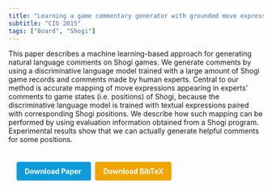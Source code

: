 ```yaml
---
title: "Learning a game commentary generator with grounded move expressions"
subtitle: "CIG 2015"
tags: ["Board", "Shogi"]
---
```


This paper describes a machine learning-based approach for generating natural language comments on Shogi games. We generate comments by using a discriminative language model trained with a large amount of Shogi game records and comments made by human experts. Central to our method is accurate mapping of move expressions appearing in experts' comments to game states (i.e. positions) of Shogi, because the discriminative language model is trained with textual expressions paired with corresponding Shogi positions. We describe how such mapping can be performed by using evaluation information obtained from a Shogi program. Experimental results show that we can actually generate helpful comments for some positions.


<div style="margin-top: 1rem; padding: 1rem; display: inline-block;">

  <a href="https://doi.org/10.1109/CIG.2015.7317930" target="_blank" style="background-color: #0d9bdc; color: white; padding: 10px 16px; margin-right: 8px; text-decoration: none; border-radius: 4px; font-weight: bold;">
    Download Paper
  </a>

  <a href="../bib/learning-a-game-commentary-generator-with-grounded-move-expressions.bib" download style="background-color: #f0a500; color: white; padding: 10px 16px; text-decoration: none; border-radius: 4px; font-weight: bold;">
    Download BibTeX
  </a>

</div>
